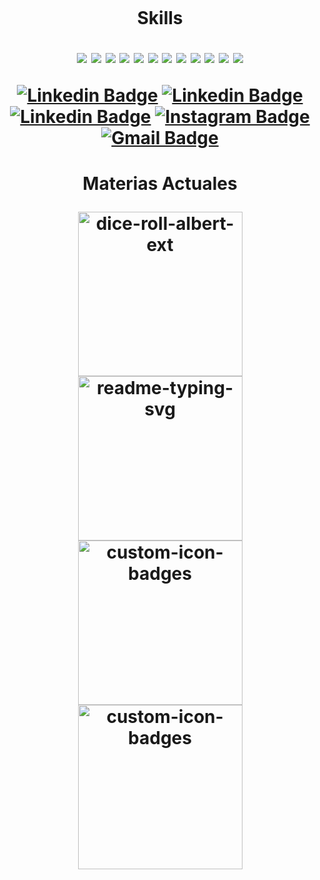 <a title="" href="https://www.youtube.com/channel/UC9LoqsWsp3E6ymT1j1JLC4Q"><img src="https://user-images.githubusercontent.com/55964635/210648152-2d167e4b-5147-4a46-8285-c54be35a15ef.png" alt="" /></a>

<h1 align="center"> Skills

  
![](https://img.shields.io/badge/OS-Linux-informational?style=flat&logo=linux&logoColor=white&color=e9f8f3)
![](https://img.shields.io/badge/Code-Python-informational?style=flat&logo=python&logoColor=white&color=e9f8f3)
![](https://img.shields.io/badge/Code-Tailwindcss-informational?style=flat&logo=tailwindcss&logoColor=white&color=e9f8f3)
![](https://img.shields.io/badge/Code-Java-informational?style=flat&logo=java&logoColor=white&color=e9f8f3)
![](https://img.shields.io/badge/Code-Nodejs-informational?style=flat&logo=Node.js&logoColor=white&color=e9f8f3)
![](https://img.shields.io/badge/Code-React-informational?style=flat&logo=react&logoColor=white&color=e9f8f3)
![](https://img.shields.io/badge/Code-Nextjs-informational?style=flat&logo=next.js&logoColor=white&color=e9f8f3)
![](https://img.shields.io/badge/Code-css3-informational?style=flat&logo=css3&logoColor=white&color=e9f8f3)
![](https://img.shields.io/badge/Code-html5-informational?style=flat&logo=html5&logoColor=white&color=e9f8f3)
![](https://img.shields.io/badge/Code-JavaScript-informational?style=flat&logo=javascript&logoColor=white&color=e9f8f3)
![](https://img.shields.io/badge/Shell-Bash-informational?style=flat&logo=gnu-bash&logoColor=white&color=e9f8f3)
![](https://img.shields.io/badge/Tools-PostgreSQL-informational?style=flat&logo=postgresql&logoColor=white&color=e9f8f3)
  
  

[![Linkedin Badge](https://img.shields.io/badge/-Cv/Resume-000000?style=flat&logo=Perfil&logoColor=white&link=https://nomadiix.github.io/Resume/)](https://nomadiix.github.io/Resume/)
[![Linkedin Badge](https://img.shields.io/badge/-NomaDiix-000000?style=flat&logo=Youtube&logoColor=white&link=https://www.youtube.com/@NomaDiix/featured)](https://www.youtube.com/@NomaDiix/featured)
[![Linkedin Badge](https://img.shields.io/badge/-fabianmartinezrincon-000000?style=flat&logo=Linkedin&logoColor=white&link=https://www.linkedin.com/in/fabian-martinez-rincon/)](https://www.linkedin.com/in/fabian-martinez-rincon/)
[![Instagram Badge](https://img.shields.io/badge/-@nomadiix_logos-000000?style=flat&logo=instagram&logoColor=white&link=https://www.instagram.com/nomadiixlogos/)](https://www.instagram.com/nomadiixlogos/)
[![Gmail Badge](https://img.shields.io/badge/-fabianmartinezrincon.123@gmaill.com-000000?style=flat&logo=Gmail&logoColor=white&link=mailto:fabianmartinezrincon.123@gmaill.com)](mailto:fabianmartinezrincon.123@gmaill.com)

  
</h1>

<h1 align="center"> Materias Actuales 

<br>
  
<a href="https://github.com/FaboCorp/OO1"><img width="263" src="https://denvercoder1-github-readme-stats.vercel.app/api/pin/?username=FaboCorp&repo=OO1&theme=react&bg_color=1E1E1E&title_color=FFFFFF&icon_color=F8D866&hide_border=true&show_icons=false" alt="dice-roll-albert-ext"></a>
<a href="https://github.com/FaboCorp/ISO"><img width="263" src="https://denvercoder1-github-readme-stats.vercel.app/api/pin/?username=FaboCorp&repo=ISO&theme=react&bg_color=1E1E1E&title_color=FFFFFF&icon_color=F8D866&hide_border=true&show_icons=false" alt="readme-typing-svg"></a>
<a href="https://github.com/ZonaFabo/DBD"><img width="263" src="https://denvercoder1-github-readme-stats.vercel.app/api/pin/?username=FaboCorp&repo=DBD&theme=react&bg_color=1E1E1E&title_color=FFFFFF&icon_color=F8D866&hide_border=true&show_icons=false" alt="custom-icon-badges"></a>
<a href="https://github.com/FaboCorp/IS1"><img width="263" src="https://denvercoder1-github-readme-stats.vercel.app/api/pin/?username=FaboCorp&repo=IS1&theme=react&bg_color=1E1E1E&title_color=FFFFFF&icon_color=F8D866&hide_border=true&show_icons=false" alt="custom-icon-badges"></a>

</h1>

